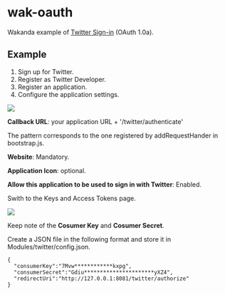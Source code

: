 wak-oauth
=========

Wakanda example of [Twitter Sign-in](https://dev.twitter.com/web/sign-in) (OAuth 1.0a).

Example
-------
1. Sign up for Twitter.
2. Register as Twitter Developer.
3. Register an application.
4. Configure the application settings.

![](https://github.com/miyako/wak-oauth/blob/master/images/1.png)

**Callback URL**: your application URL + '/twitter/authenticate'

The pattern corresponds to the one registered by addRequestHander in bootstrap.js.

**Website**: Mandatory.

**Application Icon**: optional.

**Allow this application to be used to sign in with Twitter**: Enabled. 

Swith to the Keys and Access Tokens page.

![](https://github.com/miyako/wak-oauth/blob/master/images/2.png)

Keep note of the **Cosumer Key** and **Cosumer Secret**.

Create a JSON file in the following format and store it in Modules/twitter/config.json.

```JS
{
  "consumerKey":"7Mvw************kxpg",
  "consumerSecret":"Gdiu**********************yXZ4",
  "redirectUri":"http://127.0.0.1:8081/twitter/authorize"
}
```
